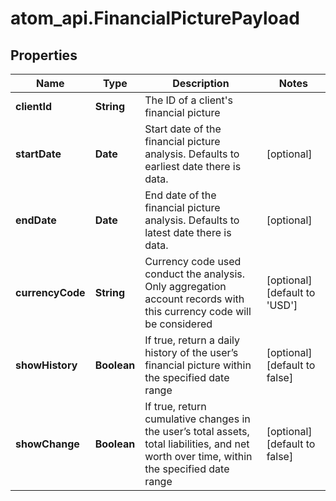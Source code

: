# atom_api.FinancialPicturePayload

## Properties
Name | Type | Description | Notes
------------ | ------------- | ------------- | -------------
**clientId** | **String** | The ID of a client&#39;s financial picture | 
**startDate** | **Date** | Start date of the financial picture analysis. Defaults to earliest date there is data. | [optional] 
**endDate** | **Date** | End date of the financial picture analysis. Defaults to latest date there is data. | [optional] 
**currencyCode** | **String** | Currency code used conduct the analysis. Only aggregation account records with this currency code will be considered | [optional] [default to &#39;USD&#39;]
**showHistory** | **Boolean** | If true, return a daily history of the user’s financial picture within the specified date range | [optional] [default to false]
**showChange** | **Boolean** | If true, return cumulative changes in the user’s total assets, total liabilities, and net worth over time, within the specified date range | [optional] [default to false]


